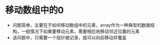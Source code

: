 ﻿# 移动数组中的0
* 问题简单，主要在于如何移动数组中的元素，array作为一种典型的数据结构，一般情况下如果要移动元素，需要相应地移动邻近位置的元素  
* 该问题中，只需要一个指针做记录，就可以向前移动并覆盖